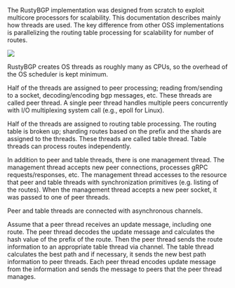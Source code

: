 The RustyBGP implementation was designed from scratch to exploit multicore processors for scalability. This documentation describes mainly how threads are used. The key difference from other OSS implementations is parallelizing the routing table processing for scalability for number of routes.

![](https://github.com/osrg/rustybgp/raw/master/.github/assets/thread-design.png)

RustyBGP creates OS threads as roughly many as CPUs, so the overhead of the OS scheduler is kept minimum.

Half of the threads are assigned to peer processing; reading from/sending to a socket, decoding/encoding bgp messages, etc. These threads are called peer thread.
A single peer thread handles multiple peers concurrently with I/O multiplexing system call (e.g., epoll for Linux).

Half of the threads are assigned to routing table processing. The routing table is broken up; sharding routes based on the prefix and the shards are assigned to the threads. These threads are called table thread. Table threads can process routes independently.

In addition to peer and table threads, there is one management thread. The management thread accepts new peer connections, processes gRPC requests/responses, etc. The management thread accesses to the resource that peer and table threads with synchronization primitives (e.g. listing of the routes). When the management thread accepts a new peer socket, it was passed to one of peer threads.

Peer and table threads are connected with asynchronous channels.

Assume that a peer thread receives an update message, including one route. The peer thread decodes the update message and calculates the hash value of the prefix of the route. Then the peer thread sends the route information to an appropriate table thread via channel. The table thread calculates the best path and if necessary, it sends the new best path information to peer threads. Each peer thread encodes update message from the information and sends the message to peers that the peer thread manages.
